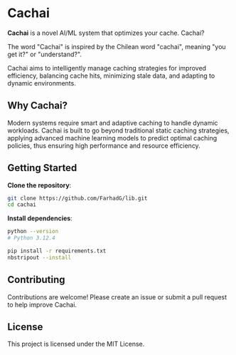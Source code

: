 # Cachai

**Cachai** is a novel AI/ML system that optimizes your cache. Cachai? 

The word "Cachai" is inspired by the Chilean word "cachai", meaning "you get it?" or "understand?".

Cachai aims to intelligently manage caching strategies for improved efficiency, balancing cache hits, minimizing stale data, and adapting to dynamic environments.

## Why Cachai?
Modern systems require smart and adaptive caching to handle dynamic workloads. Cachai is built to go beyond traditional static caching strategies, applying advanced machine learning models to predict optimal caching policies, thus ensuring high performance and resource efficiency.

## Getting Started

**Clone the repository**:
```sh
git clone https://github.com/FarhadG/lib.git
cd cachai
```

**Install dependencies**:
```sh
python --version
# Python 3.12.4

pip install -r requirements.txt
nbstripout --install
```

## Contributing
Contributions are welcome! Please create an issue or submit a pull request to help improve Cachai.

## License
This project is licensed under the MIT License.


